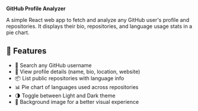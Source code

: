 **GitHub Profile Analyzer**

A simple React web app to fetch and analyze any GitHub user's profile and repositories. It displays their bio, repositories, and language usage stats in a pie chart.

## 🚀 Features

- 🔎 Search any GitHub username
- 📄 View profile details (name, bio, location, website)
- 📦 List public repositories with language info
- 📊 Pie chart of languages used across repositories
- 🌗 Toggle between Light and Dark theme
- 🎨 Background image for a better visual experience

